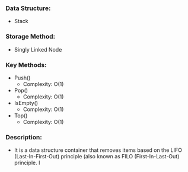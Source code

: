 ### Data Structure: 
+ Stack
### Storage Method: 
+ Singly Linked Node
### Key Methods:
+ Push()  
	+ Complexity: O(1)
+ Pop()
	+ Complexity: O(1)
+ IsEmpty()
	+ Complexity: O(1)
+ Top()
	+ Complexity: O(1)

### Description: 
+ It is a data structure container that 
removes items based on the LIFO 
(Last-In-First-Out) principle (also known
as FILO (First-In-Last-Out) principle.  I
